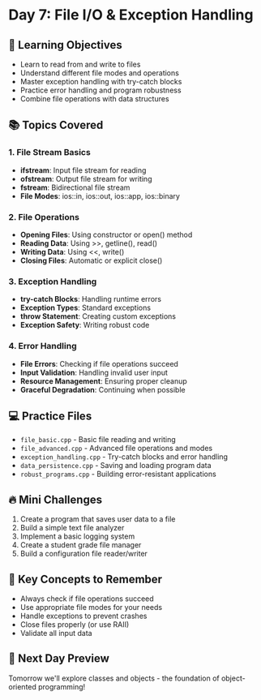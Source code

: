 # Day 7: File I/O & Exception Handling

## 🎯 Learning Objectives
- Learn to read from and write to files
- Understand different file modes and operations
- Master exception handling with try-catch blocks
- Practice error handling and program robustness
- Combine file operations with data structures

## 📚 Topics Covered

### 1. File Stream Basics
- **ifstream**: Input file stream for reading
- **ofstream**: Output file stream for writing
- **fstream**: Bidirectional file stream
- **File Modes**: ios::in, ios::out, ios::app, ios::binary

### 2. File Operations
- **Opening Files**: Using constructor or open() method
- **Reading Data**: Using >>, getline(), read()
- **Writing Data**: Using <<, write()
- **Closing Files**: Automatic or explicit close()

### 3. Exception Handling
- **try-catch Blocks**: Handling runtime errors
- **Exception Types**: Standard exceptions
- **throw Statement**: Creating custom exceptions
- **Exception Safety**: Writing robust code

### 4. Error Handling
- **File Errors**: Checking if file operations succeed
- **Input Validation**: Handling invalid user input
- **Resource Management**: Ensuring proper cleanup
- **Graceful Degradation**: Continuing when possible

## 💻 Practice Files
- `file_basic.cpp` - Basic file reading and writing
- `file_advanced.cpp` - Advanced file operations and modes
- `exception_handling.cpp` - Try-catch blocks and error handling
- `data_persistence.cpp` - Saving and loading program data
- `robust_programs.cpp` - Building error-resistant applications

## 🔥 Mini Challenges
1. Create a program that saves user data to a file
2. Build a simple text file analyzer
3. Implement a basic logging system
4. Create a student grade file manager
5. Build a configuration file reader/writer

## 📖 Key Concepts to Remember
- Always check if file operations succeed
- Use appropriate file modes for your needs
- Handle exceptions to prevent crashes
- Close files properly (or use RAII)
- Validate all input data

## 🚀 Next Day Preview
Tomorrow we'll explore classes and objects - the foundation of object-oriented programming!
